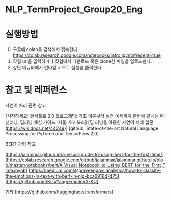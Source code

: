 # NLP_TermProject_Group20_Eng

# 실행방법
0) 구글에 colab을 검색해서 접속한다. https://colab.research.google.com/notebooks/intro.ipynb#recent=true
1) 깃헙 url을 입력하거나 깃헙에서 다운로드 혹은 clone한 파일을 업로드한다.
2) 상단 메뉴바에서 런타임 > 모두 실행을 클릭한다.


# 참고 및 레퍼런스

자연어 처리 관련 참고

[시작하세요! 텐서플로 2.0 프로그래밍: 기초 이론부터 실전 예제까지 한번에 끝내는 머신러닝, 딥러닝 핵심 가이드. 서울: 위키북스]
[딥 러닝을 이용한 자연어 처리 입문(https://wikidocs.net/44249)]
[github, State-of-the-art Natural Language Processing for PyTorch and TensorFlow 2.0] 

BERT 관련 참고

[https://jalammar.github.io/a-visual-guide-to-using-bert-for-the-first-time/] 
[https://colab.research.google.com/github/jalammar/jalammar.github.io/blob/master/notebooks/bert/A_Visual_Notebook_to_Using_BERT_for_the_First_Time.ipynb]
[https://medium.com/@praveengovi.analytics/how-to-classify-the-emotions-in-text-with-bert-in-nlp-bca6916d7d75]
[https://github.com/KisuYang/EmotionX-KU]

기타
[https://github.com/huggingface/transformers]
